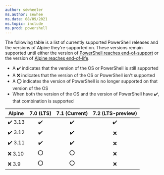 ```yaml
---
author: sdwheeler
ms.author: sewhee
ms.date: 08/09/2021
ms.topic: include
ms.prod: powershell
---
```

The following table is a list of currently supported PowerShell releases and the versions of Alpine
they're supported on. These versions remain supported until either the version of
[PowerShell reaches end-of-support][lifecycle] or the version of
[Alpine reaches end-of-life][eol-alpine].

- A &#x2714;&#xfe0f; indicates that the version of the OS or PowerShell is still supported
- A &#x274c; indicates that the version of the OS or PowerShell isn't supported
- A &#x2b55; indicates the version of PowerShell is no longer supported on that version of the OS
- When both the version of the OS and the version of PowerShell have &#x2714;&#xfe0f;, that
  combination is supported

|        Alpine         |    7.0 (LTS)     |  7.1 (Current)   | 7.2 (LTS-preview) |
| --------------------- | :--------------: | :--------------: | :---------------: |
| &#x2714;&#xfe0f; 3.13 | &#x2714;&#xfe0f; | &#x2714;&#xfe0f; | &#x2714;&#xfe0f;  |
| &#x2714;&#xfe0f; 3.12 | &#x2714;&#xfe0f; | &#x2714;&#xfe0f; |     &#x274c;      |
| &#x2714;&#xfe0f; 3.11 | &#x2714;&#xfe0f; | &#x2714;&#xfe0f; |     &#x274c;      |
| &#x274c; 3.10         |     &#x2b55;     |     &#x2b55;     |     &#x274c;      |
| &#x274c; 3.9          |     &#x2b55;     |     &#x2b55;     |     &#x274c;      |

[lifecycle]: ../PowerShell-Support-Lifecycle.md
[eol-alpine]: https://alpinelinux.org/releases/
